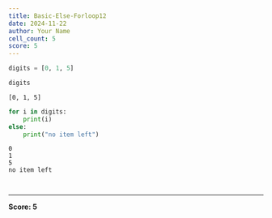```yaml
---
title: Basic-Else-Forloop12
date: 2024-11-22
author: Your Name
cell_count: 5
score: 5
---
```


```python
digits = [0, 1, 5]
```


```python
digits
```




    [0, 1, 5]




```python
for i in digits:
    print(i)
else:
    print("no item left")
```

    0
    1
    5
    no item left



```python

```


```python

```


---
**Score: 5**
